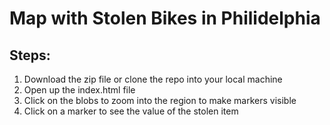 # Map with Stolen Bikes in Philidelphia 

## Steps: 
1. Download the zip file or clone the repo into your local machine 
2. Open up the index.html file 
3. Click on the blobs to zoom into the region to make markers visible 
4. Click on a marker to see the value of the stolen item 

